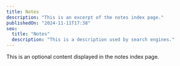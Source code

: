 ```yaml
---
title: Notes
description: "This is an excerpt of the notes index page."
publishedOn: "2024-11-11T17:38"
seo:
  title: "Notes"
  description: "This is a description used by search engines."
---
```


This is an optional content displayed in the notes index page.
